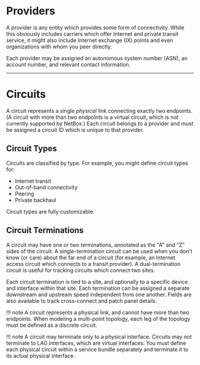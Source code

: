 # Providers

A provider is any entity which provides some form of connectivity. While this obviously includes carriers which offer Internet and private transit service, it might also include Internet exchange (IX) points and even organizations with whom you peer directly.

Each provider may be assigned an autonomous system number (ASN), an account number, and relevant contact information.

---

# Circuits

A circuit represents a single _physical_ link connecting exactly two endpoints. (A circuit with more than two endpoints is a virtual circuit, which is not currently supported by NetBox.) Each circuit belongs to a provider and must be assigned a circuit ID which is unique to that provider.

## Circuit Types

Circuits are classified by type. For example, you might define circuit types for:

* Internet transit
* Out-of-band connectivity
* Peering
* Private backhaul

Circuit types are fully customizable.

## Circuit Terminations

A circuit may have one or two terminations, annotated as the "A" and "Z" sides of the circuit. A single-termination circuit can be used when you don't know (or care) about the far end of a circuit (for example, an Internet access circuit which connects to a transit provider). A dual-termination circuit is useful for tracking circuits which connect two sites.

Each circuit termination is tied to a site, and optionally to a specific device and interface within that site. Each termination can be assigned a separate downstream and upstream speed independent from one another. Fields are also available to track cross-connect and patch panel details.

!!! note
    A circuit represents a physical link, and cannot have more than two endpoints. When modeling a multi-point topology, each leg of the topology must be defined as a discrete circuit.

!!! note
    A circuit may terminate only to a physical interface. Circuits may not terminate to LAG interfaces, which are virtual interfaces: You must define each physical circuit within a service bundle separately and terminate it to its actual physical interface.
